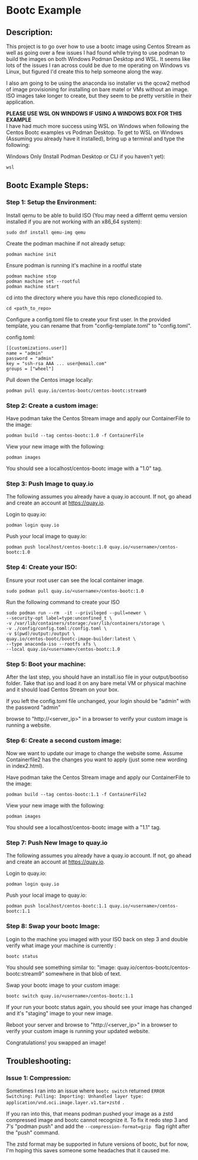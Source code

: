 # Bootc Example
## Description:
This project is to go over how to use a bootc image using Centos Stream as well as going over a few issues I had found while trying to use podman to build the images on both Windows Podman Desktop and WSL. It seems like lots of the issues I ran across could be due to me operating on Windows vs Linux, but figured I'd create this to help someone along the way.    

I also am going to be using the anaconda iso installer vs the qcow2 method of image provisioning for installing on bare matel or VMs without an image. ISO images take longer to create, but they seem to be pretty versitile in their application.

**PLEASE USE WSL ON WINDOWS IF USING A WINDOWS BOX FOR THIS EXAMPLE**  
I have had much more success using WSL on Windows when following the Centos Bootc examples vs Podman Desktop. To get to WSL on Windows (Assuming you already have it installed), bring up a terminal and type the following: 
   
Windows Only (Install Podman Desktop or CLI if you haven't yet):  
```
wsl
```

## Bootc Example Steps:
### Step 1: Setup the Environment:
Install qemu to be able to build ISO (You may need a differnt qemu version installed if you are not working with an x86_64 system):
```
sudo dnf install qemu-img qemu
```  
Create the podman machine if not already setup: 
```
podman machine init
```   

Ensure podman is running it's machine in a rootful state
```
podman machine stop
podman machine set --rootful
podman machine start
```
cd into the directory where you have this repo cloned\copied to.
```
cd <path_to_repo>
```
Configure a config.toml file to create your first user. In the provided template, you can rename that from "config-template.toml" to "config.toml".

config.toml:
``` 
[[customizations.user]]
name = "admin"
password = "admin"
key = "ssh-rsa AAA ... user@email.com"
groups = ["wheel"] 
```

Pull down the Centos image locally:
```
podman pull quay.io/centos-bootc/centos-bootc:stream9
```  
### Step 2: Create a custom image:

Have podman take the Centos Stream image and apply our ContainerFile to the image:
```
podman build --tag centos-bootc:1.0 -f ContainerFile
```
View your new image with the following:
```
podman images
```
You should see a localhost/centos-bootc image with a "1.0" tag.
### Step 3: Push Image to quay.io
The following assumes you already have a quay.io account. If not, go ahead and create an account at https://quay.io.

Login to quay.io:
```
podman login quay.io
```
Push your local image to quay.io:
```
podman push localhost/centos-bootc:1.0 quay.io/<username>/centos-bootc:1.0
```

### Step 4: Create your ISO:

Ensure your root user can see the local container image.  
``` 
sudo podman pull quay.io/<username>/centos-bootc:1.0
```
Run the following command to create your ISO
``` 
sudo podman run --rm  -it --privileged --pull=newer \
--security-opt label=type:unconfined_t \
-v /var/lib/containers/storage:/var/lib/containers/storage \
-v ./config/config.toml:/config.toml \
-v $(pwd)/output:/output \
quay.io/centos-bootc/bootc-image-builder:latest \
--type anaconda-iso --rootfs xfs \
--local quay.io/<username>/centos-bootc:1.0
```

### Step 5: Boot your machine:
After the last step, you should have an install.iso file in your output/bootiso folder. Take that iso and load it on any bare metal VM or physical machine and it should load Centos Stream on your box.  

If you left the config.toml file unchanged, your login should be "admin" with the password "admin"  

browse to "http://<server_ip>" in a browser to verify your custom image is running a website. 
### Step 6: Create a second custom image:
Now we want to update our image to change the website some. Assume Containerfile2 has the changes you want to apply (just some new wording in index2.html).

Have podman take the Centos Stream image and apply our ContainerFile to the image:
```
podman build --tag centos-bootc:1.1 -f ContainerFile2
```
View your new image with the following:
```
podman images
```
You should see a localhost/centos-bootc image with a "1.1" tag.

### Step 7: Push New Image to quay.io
The following assumes you already have a quay.io account. If not, go ahead and create an account at https://quay.io.

Login to quay.io:
```
podman login quay.io
```
Push your local image to quay.io:
```
podman push localhost/centos-bootc:1.1 quay.io/<username>/centos-bootc:1.1
```
### Step 8: Swap your bootc Image:
Login to the machine you imaged with your ISO back on step 3 and double verify what image your machine is currently :
```
bootc status
```
You should see something similar to: "image: quay.io/centos-bootc/centos-bootc:stream9" somewhere in that blob of text.

Swap your bootc image to your custom image:
```
bootc switch quay.io/<username>/centos-bootc:1.1
```
If your run your bootc status again, you should see your image has changed and it's "staging" image to your new image.

Reboot your server and browse to "http://<server_ip>" in a browser to verify your custom image is running your updated website. 

Congratulations! you swapped an image!

## Troubleshooting:
### Issue 1: Compression:
Sometimes I ran into an issue where ```bootc switch``` returned ```ERROR Switching: Pulling: Importing: Unhandled layer type: application/vnd.oci.image.layer.v1.tar+zstd ```. 

If you ran into this, that means podman pushed your image as a zstd compressed image and bootc cannot recognize it. To fix it redo step 3 and 7's "podman push" and add the ```--compression-format=gzip ``` flag right after the "push" command. 

The zstd format may be supported in future versions of bootc, but for now, I'm hoping this saves someone some headaches that it caused me.

